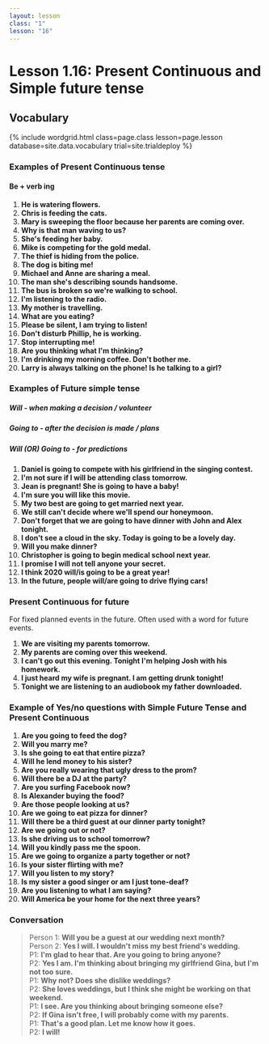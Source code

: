 ```yaml
---
layout: lesson
class: "1"
lesson: "16"
---
```



# Lesson 1.16: Present Continuous and Simple future tense 


## Vocabulary 

{% include wordgrid.html 
		class=page.class 
		lesson=page.lesson 
		database=site.data.vocabulary 
		trial=site.trialdeploy %}



### Examples of Present Continuous tense 
#### Be + verb ing 
1. **He is watering flowers.**
2. **Chris is feeding the cats.**
3. **Mary is sweeping the floor because her parents are coming over.**
4. **Why is that man waving to us?**
5. **She's feeding her baby.**
6. **Mike is competing for the gold medal.**
7. **The thief is hiding from the police.**
8. **The dog is biting me!**
9. **Michael and Anne are sharing a meal.**
10. **The man she's describing sounds handsome.**
11. **The bus is broken so we're walking to school.**
12. **I'm listening to the radio.**
13. **My mother is travelling.**
14. **What are you eating?**
15. **Please be silent, I am trying to listen!**
16. **Don't disturb Phillip, he is working.**
17. **Stop interrupting me!**
18. **Are you thinking what I'm thinking?**
19. **I'm drinking my morning coffee. Don't bother me.**
20. **Larry is always talking on the phone! Is he talking to a girl?**

### Examples of Future simple tense 
##### Will - when making a decision / volunteer
##### Going to - after the decision is made / plans
##### Will (OR) Going to - for predictions
1. **Daniel is going to compete with his girlfriend in the singing contest.**
2. **I'm not sure if I will be attending class tomorrow.**
3. **Jean is pregnant! She is going to have a baby!**
4. **I'm sure you will like this movie.**
5. **My two best are going to get married next year.**
6. **We still can't decide where we'll spend our honeymoon.**
7. **Don't forget that we are going to have dinner with John and Alex tonight.**
8. **I don't see a cloud in the sky. Today is going to be a lovely day.**
9. **Will you make dinner?**
10. **Christopher is going to begin medical school next year.**
11. **I promise I will not tell anyone your secret.**
12. **I think 2020 will/is going to be a great year!**
13. **In the future, people will/are going to drive flying cars!**

### Present Continuous for future
For fixed planned events in the future. Often used with a word for future events. 

1. **We are visiting my parents tomorrow.**
2. **My parents are coming over this weekend.**
3. **I can't go out this evening. Tonight I'm helping Josh with his homework.**
4. **I just heard my wife is pregnant. I am getting drunk tonight!**
5. **Tonight we are listening to an audiobook my father downloaded.**

### Example of Yes/no questions with Simple Future Tense and Present Continuous
1. **Are you going to feed the dog?**
2. **Will you marry me?**
3. **Is she going to eat that entire pizza?**
4. **Will he lend money to his sister?**
5. **Are you really wearing that ugly dress to the prom?**
6. **Will there be a DJ at the party?**
7. **Are you surfing Facebook now?**
8. **Is Alexander buying the food?**
9. **Are those people looking at us?**
10. **Are we going to eat pizza for dinner?**
11. **Will there be a third guest at our dinner party tonight?**
12. **Are we going out or not?**
13. **Is she driving us to school tomorrow?**
14. **Will you kindly pass me the spoon.**
15. **Are we going to organize a party together or not?**
16. **Is your sister flirting with me?**
17. **Will you listen to my story?**
18. **Is my sister a good singer or am I just tone-deaf?**
19. **Are you listening to what I am saying?**
20. **Will America be your home for the next three years?**

### Conversation
> Person 1: **Will you be a guest at our wedding next month?**  
> Person 2: **Yes I will. I wouldn't miss my best friend's wedding.**  
> P1: **I'm glad to hear that. Are you going to bring anyone?**  
> P2: **Yes I am. I'm thinking about bringing my girlfriend Gina, but I'm not too sure.**  
> P1: **Why not? Does she dislike weddings?**  
> P2: **She loves weddings, but I think she might be working on that weekend.**  
> P1: **I see. Are you thinking about bringing someone else?**  
> P2: **If Gina isn't free, I will probably come with my parents.**  
> P1: **That's a good plan. Let me know how it goes.**  
> P2: **I will!**  